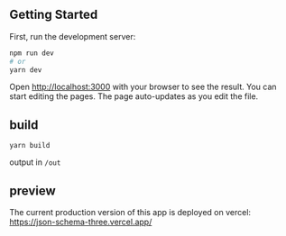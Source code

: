 ## Getting Started

First, run the development server:

```bash
npm run dev
# or
yarn dev
```

Open [http://localhost:3000](http://localhost:3000) with your browser to see the result.
You can start editing the pages. The page auto-updates as you edit the file.

## build

```
yarn build
```
output in `/out`

## preview

The current production version of this app is deployed on vercel:  
https://json-schema-three.vercel.app/